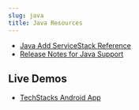 ```yaml
---
slug: java
title: Java Resources
---
```


 - [Java Add ServiceStack Reference](/java-add-servicestack-reference)
 - [Release Notes for Java Support](/releases/v4_0_40#native-support-for-java-and-android-studio)

## Live Demos

 - [TechStacks Android App](https://github.com/ServiceStackApps/TechStacksAndroidApp)
